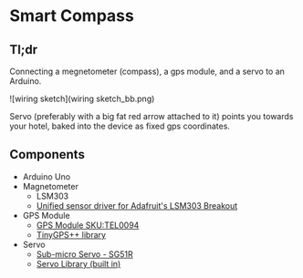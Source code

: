 # Smart Compass

## Tl;dr
Connecting a megnetometer (compass), a gps module, and a servo to an Arduino. 

![wiring sketch](wiring sketch_bb.png)

Servo (preferably with a big fat red arrow attached to it) points you towards your hotel, baked into the device as fixed gps coordinates.

## Components
- Arduino Uno
- Magnetometer
  - LSM303
  - [Unified sensor driver for Adafruit's LSM303 Breakout](https://github.com/adafruit/Adafruit_LSM303DLHC)
- GPS Module
  - [GPS Module SKU:TEL0094](https://www.dfrobot.com/wiki/index.php/GPS_Module_With_Enclosure_(SKU:TEL0094))
  - [TinyGPS++ library](https://github.com/mikalhart/TinyGPSPlus)
- Servo
  - [Sub-micro Servo - SG51R](https://www.adafruit.com/product/2201)
  - [Servo Library (built in)](https://www.arduino.cc/en/Reference/Servo)
